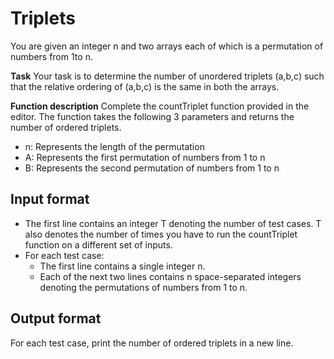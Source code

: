 # Triplets

You are given an integer n and two arrays each of which is a permutation of numbers from 1to n.

**Task** Your task is to determine the number of unordered triplets (a,b,c) such that the relative ordering of (a,b,c) is the same in both the arrays.

**Function description** Complete the countTriplet function provided in the editor. The function takes the following 3 parameters and returns the number of ordered triplets.

- n: Represents the length of the permutation
- A: Represents the first permutation of numbers from 1 to n
- B: Represents the second permutation of numbers from 1 to n

## Input format

- The first line contains an integer T denoting the number of test cases. T also denotes the number of times you have to run the countTriplet function on a different set of inputs.
- For each test case:
  - The first line contains a single integer n.
  - Each of the next two lines contains n space-separated integers denoting the permutations of numbers from 1 to n.

## Output format

For each test case, print the number of ordered triplets in a new line.
